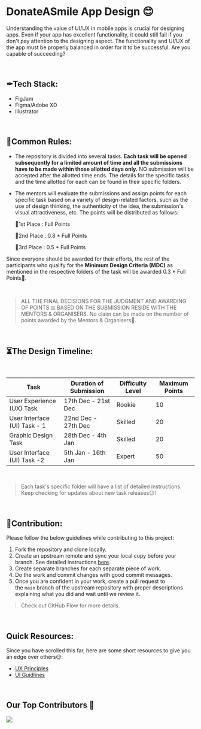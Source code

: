 # DonateASmile App Design 😊

Understanding the value of UI/UX in mobile apps is crucial for designing apps. Even if your app has excellent functionality, it could still fail if you don't pay attention to the designing aspect. The functionality and UI/UX of the app must be properly balanced in order for it to be successful. Are you capable of succeeding?

</br>

## ✒Tech Stack:

- FigJam
- Figma/Adobe XD
- Illustrator

</br>

## 🧾Common Rules:

- The repository is divided into several tasks. **Each task will be opened subsequently for a limited amount of time and all the submissions have to be made within those allotted days only.** NO submission will be accepted after the allotted time ends. The details for the specific tasks and the time allotted for each can be found in their specific folders.
- The mentors will evaluate the submissions and assign points for each specific task based on a variety of design-related factors, such as the use of design thinking, the authenticity of the idea, the submission's visual attractiveness, etc. The points will be distributed as follows:
    
    🥇1st Place :   Full Points
    
    🥈2nd Place :   0.8 * Full Points
    
    🥉3rd Place :   0.5 * Full Points
    

Since everyone should be awarded for their efforts, the rest of the participants who qualify for the **Minimum Design Criteria (MDC)** as mentioned in the respective folders of the task will be awarded 0.3 * Full Points🎉.

</br>

> ALL THE FINAL DECISIONS FOR THE JUDGMENT AND AWARDING OF POINTS ⚖️ BASED ON THE SUBMISSION RESIDE WITH THE MENTORS & ORGANISERS.
No claim can be made on the number of points awarded by the Mentors & Organisers🙂.
> 

</br>

## ⏳The Design Timeline:

</br>

| Task             | Duration of Submission                                              | Difficulty Level      | Maximum Points    |
| ----------------- | ------------------------------------------------------------------ | ---------------------- | ----------------- |
| User Experience (UX) Task | 17th Dec - 21st Dec | Rookie | 10 |
| User Interface (UI) Task - 1 | 22nd Dec - 27th Dec | Skilled | 20 |
| Graphic Design Task | 28th Dec - 4th Jan |  Skilled | 20 |
| User Interface (UI) Task -2 | 5th Jan - 16th Jan | Expert | 50 |


</br>

> Each task's specific folder will have a list of detailed instructions. Keep checking for updates about new task releases😉!

</br>

## 📩Contribution:

Please follow the below guidelines while contributing to this project:

1. Fork the repository and clone locally.
2. Create an upstream remote and sync your local copy before your branch. See detailed instructions [here](https://help.github.com/articles/syncing-a-fork).
3. Create separate branches for each separate piece of work.
4. Do the work and commit changes with good commit messages.
5. Once you are confident in your work, create a pull request to the `main` branch of the upstream repository with proper descriptions explaining what you did and wait until we review it.

> Check out GitHub Flow for more details.


</br>

## Quick Resources:

Since you have scrolled this far, here are some short resources to give you an edge over others😉:

- [UX Principles](https://lawsofux.com/)
- [UI Guidlines](https://www.youtube.com/playlist?list=PLDtHAiqIa4wa5MBbE_XDoqY51sAkQnkjt)

</br>          
          
## Our Top Contributors 💛
<img src="https://contrib.rocks/image?repo=opencodeiiita/DonateASmile"/>
